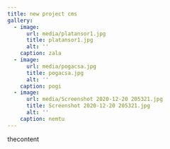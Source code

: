 ```yaml
---
title: new project cms
gallery:
  - image:
      url: media/platansor1.jpg
      title: platansor1.jpg
      alt: ''
    caption: zala
  - image:
      url: media/pogacsa.jpg
      title: pogacsa.jpg
      alt: ''
    caption: pogi
  - image:
      url: media/Screenshot 2020-12-20 205321.jpg
      title: Screenshot 2020-12-20 205321.jpg
      alt: ''
    caption: nemtu
---
```

thecontent
